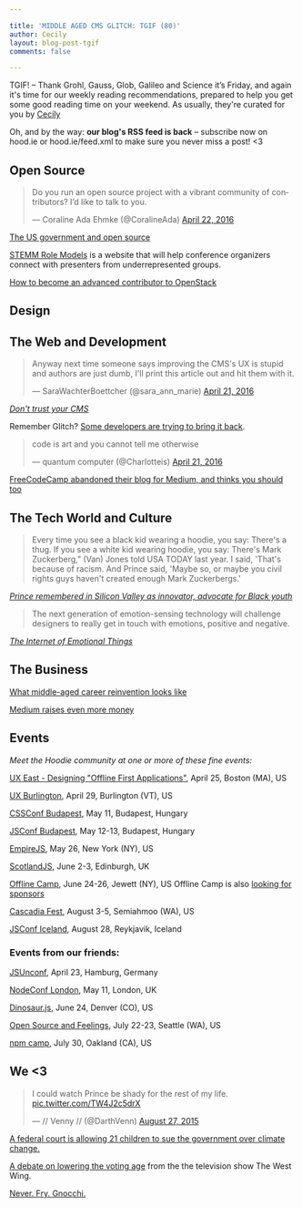 ```yaml
---

title: 'MIDDLE AGED CMS GLITCH: TGIF (80)'
author: Cecily
layout: blog-post-tgif
comments: false

---
```



TGIF! – Thank Grohl, Gauss, Glob, Galileo and Science it’s Friday, and again it's time for our weekly reading recommendations, prepared to help you get some good reading time on your weekend. As usually, they're curated for you by [Cecily](https://twitter.com/skeskali)

Oh, and by the way: <b>our blog's RSS feed is back</b> – subscribe now on hood.ie or hood.ie/feed.xml to make sure you never miss a post! <3



## Open Source

<blockquote class="twitter-tweet" data-partner="tweetdeck"><p lang="en" dir="ltr">Do you run an open source project with a vibrant community of contributors? I’d like to talk to you.</p>&mdash; Coraline Ada Ehmke (@CoralineAda) <a href="https://twitter.com/CoralineAda/status/723534302550593536">April 22, 2016</a></blockquote>


[The US government and open source](http://www.linuxjournal.com/content/us-government-and-open-source-software)

[STEMM Role Models](https://www.mozillascience.org/projects/KirstieJane-STEMMRoleModels) is a website that will help conference organizers connect with presenters from underrepresented groups.

[How to become an advanced contributor to OpenStack](https://opensource.com/business/16/4/openstack-summit-interview-ildiko-vancsa)


## Design



## The Web and Development
<blockquote class="twitter-tweet" data-partner="tweetdeck"><p lang="en" dir="ltr">Anyway next time someone says improving the CMS&#39;s UX is stupid and authors are just dumb, I&#39;ll print this article out and hit them with it.</p>&mdash; SaraWachterBoettcher (@sara_ann_marie) <a href="https://twitter.com/sara_ann_marie/status/723249259026501635">April 21, 2016</a></blockquote>

<cite>[Don't trust your CMS](http://nymag.com/following/2016/04/dont-trust-your-cms.html)</cite>


Remember Glitch? [Some developers are trying to bring it back](http://elevengiants.com/).

<blockquote class="twitter-tweet" data-partner="tweetdeck"><p lang="en" dir="ltr">code is art and you cannot tell me otherwise</p>&mdash; quantum computer (@Charlotteis) <a href="https://twitter.com/Charlotteis/status/723148411139198976">April 21, 2016</a></blockquote>

[FreeCodeCamp abandoned their blog for Medium, and thinks you should too](https://medium.freecodecamp.com/we-just-abandoned-our-blog-for-medium-you-probably-should-too-33e742a1d49#.1btwyvm6u)


## The Tech World and Culture

>Every time you see a black kid wearing a hoodie, you say: There's a thug. If you see a white kid wearing hoodie, you say: There's Mark Zuckerberg," (Van) Jones told USA TODAY last year. I said, 'That's because of racism. And Prince said, 'Maybe so, or maybe you civil rights guys haven't created enough Mark Zuckerbergs.'

<cite>[Prince remembered in Silicon Valley as innovator, advocate for Black youth](http://www.usatoday.com/story/tech/news/2016/04/21/prince-van-jones-yeswecode-qeyno-labs-silicon-valley-diversity/83346648/)</cite>

> The next generation of emotion-sensing technology will challenge designers to really get in touch with emotions, positive and negative.

<cite>[The Internet of Emotional Things](https://www.smashingmagazine.com/2016/04/designing-for-the-internet-of-emotional-things/)</cite>


## The Business

[What middle-aged career reinvention looks like](http://www.fastcompany.com/3058413/most-creative-people/what-middle-aged-career-reinvention-looks-like)

[Medium raises even more money](http://recode.net/2016/04/21/medium-ev-wiliams-spark-funding/)



## Events

_Meet the Hoodie community at one or more of these fine events:_

[UX East - Designing "Offline First Applications"](http://www.meetup.com/UX-East/events/230158421/), April 25, Boston (MA), US

[UX Burlington](http://uxburlington.com/), April 29, Burlington (VT), US

[CSSConf Budapest](http://cssconfbp.rocks/#speakers), May 11, Budapest, Hungary

[JSConf Budapest](http://jsconfbp.com/#speakers), May 12-13, Budapest, Hungary

[EmpireJS](http://2016.empirejs.org/), May 26, New York (NY), US

[ScotlandJS](http://scotlandjs.com/), June 2-3, Edinburgh, UK

[Offline Camp](http://offlinefirst.org/camp/), June 24-26, Jewett (NY), US
Offline Camp is also [looking for sponsors](http://offlinefirst.org/camp/)

[Cascadia Fest](http://2016.cascadiafest.org/), August 3-5, Semiahmoo (WA), US

[JSConf Iceland](https://2016.jsconf.is/), August 28, Reykjavik, Iceland


### Events from our friends:

[JSUnconf](http://2016.jsunconf.eu/), April 23, Hamburg, Germany


[NodeConf London](http://london.nodeconf.com/), May 11, London, UK

[Dinosaur.js](http://dinosaurjs.org/), June 24, Denver (CO), US

[Open Source and Feelings](http://www.osfeels.com/), July 22-23, Seattle (WA), US

[npm camp](http://npm.github.io/npm-camp/), July 30, Oakland (CA), US


## We <3

<blockquote class="twitter-tweet" data-partner="tweetdeck"><p lang="en" dir="ltr">I could watch Prince be shady for the rest of my life. <a href="http://t.co/TW4J2c5drX">pic.twitter.com/TW4J2c5drX</a></p>&mdash; // Venny // (@DarthVenn) <a href="https://twitter.com/DarthVenn/status/637041688331059204">August 27, 2015</a></blockquote>


[A federal court is allowing 21 children to sue the government over climate change.](http://www.fastcoexist.com/3058878/a-federal-court-is-allowing-21-children-to-sue-the-government-over-climate-change)

[A debate on lowering the voting age](https://youtu.be/hSDxg-bDw1A) from the the television show The West Wing.

[Never. Fry. Gnocchi.](https://youtu.be/UkXy12xVnRs)
